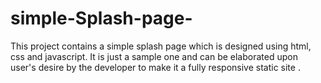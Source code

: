 # simple-Splash-page-

This project contains a simple splash page which is designed using html, css and javascript.
 It is just a sample one and can be elaborated upon user's desire by the developer to make it a fully responsive static site .
